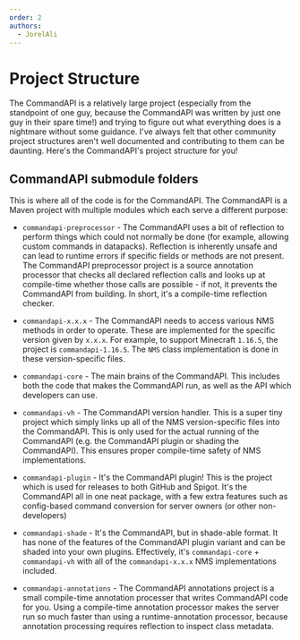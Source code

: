 ```yaml
---
order: 2
authors:
  - JorelAli
---
```


# Project Structure

The CommandAPI is a relatively large project (especially from the standpoint of one guy, because the CommandAPI was written by just one guy in their spare time!) and trying to figure out what everything does is a nightmare without some guidance. I've always felt that other community project structures aren't well documented and contributing to them can be daunting. Here's the CommandAPI's project structure for you!

## CommandAPI submodule folders

This is where all of the code is for the CommandAPI. The CommandAPI is a Maven project with multiple modules which each serve a different purpose:

- `commandapi-preprocessor` - The CommandAPI uses a bit of reflection to perform things which could not normally be done (for example, allowing custom commands in datapacks). Reflection is inherently unsafe and can lead to runtime errors if specific fields or methods are not present. The CommandAPI preprocessor project is a source annotation processor that checks all declared reflection calls and looks up at compile-time whether those calls are possible - if not, it prevents the CommandAPI from building. In short, it's a compile-time reflection checker.

- `commandapi-x.x.x` - The CommandAPI needs to access various NMS methods in order to operate. These are implemented for the specific version given by `x.x.x`. For example, to support Minecraft `1.16.5`, the project is `commandapi-1.16.5`. The `NMS` class implementation is done in these version-specific files.

- `commandapi-core` - The main brains of the CommandAPI. This includes both the code that makes the CommandAPI run, as well as the API which developers can use.

- `commandapi-vh` - The CommandAPI version handler. This is a super tiny project which simply links up all of the NMS version-specific files into the CommandAPI. This is only used for the actual running of the CommandAPI (e.g. the CommandAPI plugin or shading the CommandAPI). This ensures proper compile-time safety of NMS implementations.

- `commandapi-plugin` - It's the CommandAPI plugin! This is the project which is used for releases to both GitHub and Spigot. It's the CommandAPI all in one neat package, with a few extra features such as config-based command conversion for server owners (or other non-developers)

- `commandapi-shade` - It's the CommandAPI, but in shade-able format. It has none of the features of the CommandAPI plugin variant and can be shaded into your own plugins. Effectively, it's `commandapi-core` + `commandapi-vh` with all of the `commandapi-x.x.x` NMS implementations included.

- `commandapi-annotations` - The CommandAPI annotations project is a small compile-time annotation processer that writes CommandAPI code for you. Using a compile-time annotation processor makes the server run so much faster than using a runtime-annotation processor, because annotation processing requires reflection to inspect class metadata.
